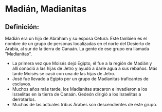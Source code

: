 # Madián, Madianitas

## Definición: 

Madián era un hijo de Abraham y su esposa Cetura. Este tambien es el nombre de un grupo de personas localizadas en el norte del Desierto de Arabia, al sur de la tierra de Canaán. La gente de ese grupo era llamada "Madianitas".

* La primera vez que Moisés dejó Egipto, él fue a la región de Madián y allí conoció a las hijas de Jetro y ayudó a darle agua a sus rebaños. Más tarde Moisés se casó con una de las hijas de Jetro.
* José fue llevado a Egipto por un grupo de Madianitas traficantes de esclavos.
* Muchos años más tarde, los Madianitas atacaron e invadieron a los Israelitas en la tierra de Canaán. Gedeón dirigió a los Israelitas a derrotarlos.
* Muchas de las actuales tribus Árabes son descendientes de este grupo.

